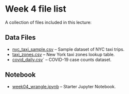 # Week 4 file list

A collection of files included in this lecture:

## Data Files
- [nyc_taxi_sample.csv](data/nyc_taxi_sample.csv) – Sample dataset of NYC taxi trips.
- [taxi_zones.csv](data/taxi_zones.csv) – New York taxi zones lookup table.
- [covid_daily.csv](data/covid_daily.csv)` – COVID-19 case counts dataset.

## Notebook
- [week04_wrangle.ipynb](week04_wrangle.ipynb) – Starter Jupyter Notebook.


